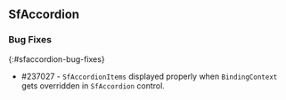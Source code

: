 ## SfAccordion

### Bug Fixes
{:#sfaccordion-bug-fixes}

* \#237027 - `SfAccordionItems` displayed properly when `BindingContext` gets overridden in `SfAccordion` control.